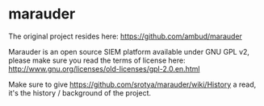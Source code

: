 # marauder

The original project resides here: https://github.com/ambud/marauder

Marauder is an open source SIEM platform available under GNU GPL v2, please make sure you read the terms of license here: http://www.gnu.org/licenses/old-licenses/gpl-2.0.en.html

Make sure to give https://github.com/srotya/marauder/wiki/History a read, it's the history / background of the project.
